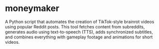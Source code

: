 # moneymaker
A Python script that automates the creation of TikTok-style brainrot videos using popular Reddit posts. This tool fetches content from subreddits, generates audio using text-to-speech (TTS), adds synchronized subtitles, and combines everything with gameplay footage and animations for short videos.

